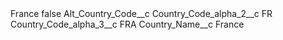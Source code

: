 <?xml version="1.0" encoding="UTF-8"?>
<CustomMetadata xmlns="http://soap.sforce.com/2006/04/metadata" xmlns:xsi="http://www.w3.org/2001/XMLSchema-instance" xmlns:xsd="http://www.w3.org/2001/XMLSchema">
    <label>France</label>
    <protected>false</protected>
    <values>
        <field>Alt_Country_Code__c</field>
        <value xsi:nil="true"/>
    </values>
    <values>
        <field>Country_Code_alpha_2__c</field>
        <value xsi:type="xsd:string">FR</value>
    </values>
    <values>
        <field>Country_Code_alpha_3__c</field>
        <value xsi:type="xsd:string">FRA</value>
    </values>
    <values>
        <field>Country_Name__c</field>
        <value xsi:type="xsd:string">France</value>
    </values>
</CustomMetadata>
